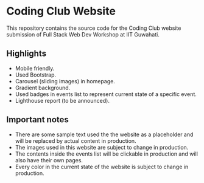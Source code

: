 # Coding Club Website

This repository contains the source code for the Coding Club website submission of Full Stack Web Dev Workshop at IIT Guwahati.

## Highlights

- Mobile friendly.
- Used Bootstrap.
- Carousel (sliding images) in homepage.
- Gradient background.
- Used badges in events list to represent current state of a specific event.
- Lighthouse report (to be announced).

## Important notes
- There are some sample text used the the website as a placeholder and will be replaced by actual content in production.
- The images used in this website are subject to change in production.
- The contents inside the events list will be clickable in production and will also have their own pages.
- Every color in the current state of the website is subject to change in production.